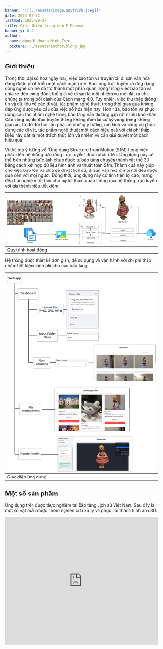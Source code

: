```yaml
---
banner: "![[../assets/image/quytrinh.jpeg]]"
date: 2023-09-22
lastmod: 2023-09-27
title: Giới thiệu trang web E-Museum
banner_y: 0.2
author:
  name: Nguyễn Hoàng Minh Trực
  picture: ../assets/author/blong.jpg
---
```

## Giới thiệu

Trong thời đại số hóa ngày nay, việc bảo tồn và truyền tải di sản văn hóa đang được phát triển một cách mạnh mẽ. Bảo tàng trực tuyến và ứng dụng công nghệ online đã trở thành một phần quan trọng trong việc bảo tồn và chia sẻ đến cộng đồng thế giới về di sản là một nhiệm vụ mới đặt ra cho chúng ta trong bối cảnh của Cách mạng 4.0. Tuy nhiên, việc thu thập thông tin và dữ liệu về các di vật, tác phẩm nghệ thuật trong thời gian qua không đáp ứng được yêu cầu của việc số hóa hiện nay. Hơn nữa, bảo tồn và phục dựng các tác phẩm nghệ trong bảo tàng vẫn thường gặp rất nhiều khó khăn. Các công cụ đo đạc truyền thống không đem lại sự kỳ vọng trong không gian ảo, từ đó đòi hỏi cần phải có những ý tưởng, mô hình và công cụ phục dựng các di vật, tác phẩm nghệ thuật một cách hiệu quả với chi phí thấp. Điều này đặt ra một thách thức lớn và nhiệm vụ cần giải quyết một cách hiệu quả.
  
Vì thế mà ý tưởng về “Ứng dụng Structure from Motion (SfM) trong việc phát triển hệ thống bảo tàng trực tuyến” được phát triển. Ứng dụng này có thể biến những bức ảnh chụp được từ bảo tàng chuyển thành vật thể 3D bằng cách kết hợp dữ liệu hình ảnh và thuật toán Sfm. Thành quả này giúp cho việc bảo tồn và chia sẻ di vật lịch sử, di sản văn hóa ở mọi nơi đều được đưa đến với mọi người. Đồng thời, ứng dụng này có tính tiện lợi cao, mang đến trải nghiệm tốt hơn cho người tham quan thông qua hệ thống trực tuyến với giá thành siêu tiết kiệm.

| ![Quy trình hoạt động](../assets/image/quytrinh.jpeg) |
| ----------------------------------------------------- |
| Quy trình hoạt động                                   |

Hệ thống được thiết kế đơn giản, dễ sử dụng và vận hành với chi phí thấp nhằm tiết kiệm kinh phí cho các bảo tàng.

| ![Giao diện ứng dụng](../assets/image/user_interface.jpeg) |
| ---------------------------------------------------------- |
| Giao diện ứng dụng                                         |

## Một số sản phẩm

Ứng dụng trên được thực nghiệm tại Bảo tàng Lịch sử Việt Nam. Sau đây là một số vật mẫu được nhóm nghiên cứu xử lý và phục hồi thành hình ảnh 3D.

<iframe src="https://www.youtube.com/embed/AaNL3WR4dfY?si=8utCEhhr5cY6dp0I" title="YouTube video player" frameborder="0" allow="accelerometer; autoplay; clipboard-write; encrypted-media; gyroscope; picture-in-picture; web-share" allowfullscreen style="height:420px;width:100%;"></iframe> 